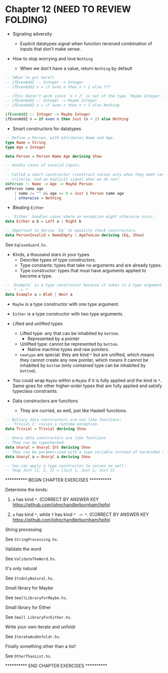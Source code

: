 # Chapter 12 (NEED TO REVIEW FOLDING)

- Signaling adversity
    - Explicit datatypes signal when function received combination of inputs
      that don't make sense.

- How to stop worrying and love `Nothing`
    - When we don't have a value, return `Nothing` by default

```haskell
-- (What to put here?)
-- ifEvenAdd2 :: Integer -> Integer
-- ifEvenAdd2 n = if even n then n + 2 else ???

-- (This doesn't work since `n + 2` is not of the type `Maybe Integer`)
-- ifEvenAdd2 :: Integer -> Maybe Integer
-- ifEvenAdd2 n = if even n then n + 2 else Nothing

ifEvenAdd2 :: Integer -> Maybe Integer
ifEvenAdd2 n = if even n then Just (n + 2) else Nothing
```

- Smart constructors for datatypes

```haskell
-- Define a Person, with attributes Name and Age.
type Name = String
type Age = Integer

data Person = Person Name Age deriving Show

-- Handle cases of invalid inputs.
--
-- Called a smart constructor (construct values only when they meet certain
-- criteria, and an explicit signal when we do not)
mkPerson :: Name -> Age -> Maybe Person
mkPerson name age
    | name /= "" && age >= 0 = Just $ Person name age
    | otherwise = Nothing
```

- Bleating `Either`

```haskell
-- `Either` handles cases where an exception might otherwise occur.
data Either a b = Left a | Right b

-- Important to derive `Eq` to equality check constructors.
data PersonInvalid = NameEmpty | AgeTooLow deriving (Eq, Show)
```

See `EqCaseGuard.hs`.

- Kinds, a thousand stars in your types
    - Describe types of type constructors.
    - Type constants: types that take no arguments and are already types.
    - Type constructor: types that must have arguments applied to become a type.

```haskell
-- `Example` is a type constructor because it takes in a type argument `a`.
-- `* -> *`
data Example a = Blah | Woot a
```

- `Maybe` is a type constructor with one type argument.
- `Either` is a type constructor with two type arguments.

- Lifted and unlifted types
    - Lifted type: any that can be inhabited by `bottom`.
        - Represented by a pointer
    - Unlifted type: cannot be represented by `bottom`.
        - Native machine types and raw pointers.
    - `newtype` are special: they are kind `*` but are unlifted, which means
      they cannot create any new pointer, which means it cannot be inhabited by
      `bottom` (only contained type can be inhabited by `bottom`).

- You could wrap `Maybe` within a `Maybe` if it is fully applied and the kind is
  `*`. Same goes for other higher-order types that are fully applied and satisfy
  typeclass constraints.

- Data constructors are functions
    - They are curried, as well, just like Haskell functions.

```haskell
-- Nullary data constructors are not like functions:
-- `Trivial 1` raises a runtime exception.
data Trivial = Trivial deriving Show

-- Unary data constructors are like functions
-- They can be typechecked
data UnaryC = UnaryC Int deriving Show
-- They can be parametrized with a type variable instead of hardcoded type
data UnaryC a = UnaryC a deriving Show

-- You can apply a type constructor to values as well:
-- fmap Just [1, 2, 3] = [Just 1, Just 2, Just 3]
```

********** BEGIN CHAPTER EXERCISES **********

Determine the kinds:

1. `a` has kind `*`. (CORRECT BY ANSWER KEY
   https://github.com/johnchandlerburnham/hpfp)

2. `a` has kind `*`, while `f` has kind `* -> *`. (CORRECT BY ANSWER KEY
   https://github.com/johnchandlerburnham/hpfp)

String processing

See `StringProcessing.hs`.

Validate the word

See `ValidateTheWord.hs`.

It's only natural

See `ItsOnlyNatural.hs`.

Small library for Maybe

See `SmallLibraryForMaybe.hs`.

Small library for Either

See `Small LibraryForEither.hs`.

Write your own iterate and unfoldr

See `IterateAndUnfoldr.hs`.

Finally something other than a list!

See `OtherThanList.hs`.

********** END CHAPTER EXERCISES **********
